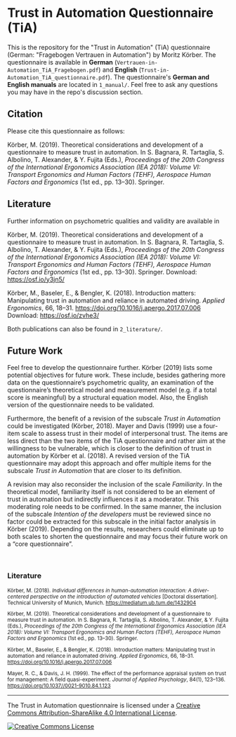 # Trust in Automation Questionnaire (TiA)

This is the repository for the "Trust in Automation" (TiA) questionnaire (German: "Fragebogen Vertrauen in Automation") by Moritz Körber. The questionnaire is available in **German** (`Vertrauen-in-Automation_TiA_Fragebogen.pdf`) and **English** (`Trust-in-Automation_TiA_questionnaire.pdf`). The questionnaire's **German and English manuals** are located in `1_manual/`. Feel free to ask any questions you may have in the repo's discussion section.

## Citation

Please cite this questionnaire as follows:

Körber, M. (2019). Theoretical considerations and development of a questionnaire to measure trust in automation. In S. Bagnara, R. Tartaglia, S. Albolino, T. Alexander, & Y. Fujita (Eds.), *Proceedings of the 20th Congress of the International Ergonomics Association (IEA 2018): Volume VI: Transport Ergonomics and Human Factors (TEHF), Aerospace Human Factors and Ergonomics* (1st ed., pp. 13–30). Springer.

## Literature

Further information on psychometric qualities and validity are available in 

Körber, M. (2019). Theoretical considerations and development of a questionnaire to measure trust in automation. In S. Bagnara, R. Tartaglia, S. Albolino, T. Alexander, & Y. Fujita (Eds.), *Proceedings of the 20th Congress of the International Ergonomics Association (IEA 2018): Volume VI: Transport Ergonomics and Human Factors (TEHF), Aerospace Human Factors and Ergonomics* (1st ed., pp. 13–30). Springer. Download: https://osf.io/y3jn5/

Körber, M., Baseler, E., & Bengler, K. (2018). Introduction matters: Manipulating trust in automation and reliance in automated driving. *Applied Ergonomics*, 66, 18–31. https://doi.org/10.1016/j.apergo.2017.07.006 Download: https://osf.io/zvhe3/

Both publications can also be found in `2_literature/`.

## Future Work

Feel free to develop the questionnaire further. Körber (2019) lists some potential objectives for future work. These include, besides gathering more data on the questionnaire’s psychometric quality, an examination of the questionnaire’s theoretical model and measurement model (e.g. if a total score is meaningful) by a structural equation model. Also, the English version of the questionnaire needs to be validated.

Furthermore, the benefit of a revision of the subscale *Trust in Automation* could be investigated (Körber, 2018). Mayer and Davis (1999) use a four-item scale to assess trust in their model of interpersonal trust. The items are less direct than the two items of the TiA questionnaire and rather aim at the willingness to be vulnerable, which is closer to the definition of trust in automation by Körber et al. (2018). A revised version of the TiA questionnaire may adopt this approach and offer multiple items for the subscale *Trust in Automation* that are closer to its definition. 

A revision may also reconsider the inclusion of the scale *Familiarity*. In the theoretical model, familiarity itself is not considered to be an element of trust in automation but indirectly influences it as a moderator. This moderating role needs to be confirmed. In the same manner, the inclusion of the subscale *Intention of the developers* must be reviewed since no factor could be extracted for this subscale in the initial factor analysis in Körber (2019). Depending on the results, researchers could eliminate up to both scales to shorten the questionnaire and may focus their future work on a “core questionnaire”.

<br>

### Literature

<small>

Körber, M. (2018). *Individual differences in human-automation interaction: A driver-centered perspective on the introduction of automated vehicles* [Doctoral dissertation]. Technical University of Munich, Munich. https://mediatum.ub.tum.de/1432904 

Körber, M. (2019). Theoretical considerations and development of a questionnaire to measure trust in automation. In S. Bagnara, R. Tartaglia, S. Albolino, T. Alexander, & Y. Fujita (Eds.), *Proceedings of the 20th Congress of the International Ergonomics Association (IEA 2018): Volume VI: Transport Ergonomics and Human Factors (TEHF), Aerospace Human Factors and Ergonomics* (1st ed., pp. 13–30). Springer.

Körber, M., Baseler, E., & Bengler, K. (2018). Introduction matters: Manipulating trust in automation and reliance in automated driving. *Applied Ergonomics*, 66, 18–31. https://doi.org/10.1016/j.apergo.2017.07.006

Mayer, R. C., & Davis, J. H. (1999). The effect of the performance appraisal system on trust for management: A field quasi-experiment. *Journal of Applied Psychology*, 84(1), 123–136. https://doi.org/10.1037//0021-9010.84.1.123

</small>

---

The Trust in Automation questionnaire is licensed under a <a rel="license" href="http://creativecommons.org/licenses/by-sa/4.0/">Creative Commons Attribution-ShareAlike 4.0 International License</a>.

<a rel="license" href="http://creativecommons.org/licenses/by-sa/4.0/"><img alt="Creative Commons License" style="border-width:0" src="https://i.creativecommons.org/l/by-sa/4.0/88x31.png" /></a>
